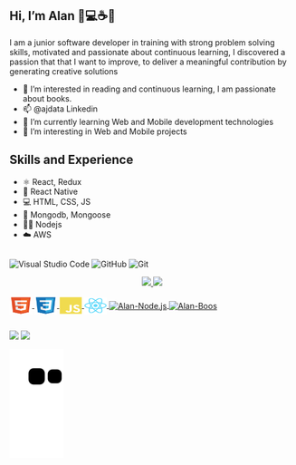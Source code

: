  ## Hi, I’m Alan 👋💻☕🍷

I am a junior software developer in training with strong problem solving skills, motivated and passionate about continuous learning, I discovered a passion that that I want to improve, to deliver a meaningful contribution by generating creative solutions
- 👀 I’m interested in reading and continuous learning, I am passionate about books.
- 📫  @ajdata  Linkedin
- 🌱 I’m currently learning Web and Mobile development technologies 
- 👀 I’m interesting in Web and Mobile projects

## Skills and Experience
* ⚛ React, Redux
* 📱 React Native
* 💻 HTML, CSS, JS
* 🦎 Mongodb, Mongoose
* 👨‍💻 Nodejs
* ☁️ AWS


 ##
 ![Visual Studio Code](https://img.shields.io/badge/Visual%20Studio%20Code-0078d7.svg?style=for-the-badge&logo=visual-studio-code&logoColor=white)
 ![GitHub](https://img.shields.io/badge/github-%23121011.svg?style=for-the-badge&logo=github&logoColor=white)
 ![Git](https://img.shields.io/badge/git-%23F05033.svg?style=for-the-badge&logo=git&logoColor=white)
  	
<div align="center">
  <a href="https://github.com/ajdata">
  <img height="150em" src="https://github-readme-stats.vercel.app/api?username=soyalanjesusdev&show_icons=true&theme=dark&include_all_commits=true&count_private=true"/>
  <img height="100em" src="https://github-readme-stats.vercel.app/api/top-langs/?username=soyalanjesusdev&theme=dark&layout=compact&langs_count=7&"/>
    
</div>
  
<div style="display: inline_block"><br>
  <img align="center" alt="Alan-HTML" height="30" width="40" src="https://raw.githubusercontent.com/devicons/devicon/master/icons/html5/html5-original.svg">
  <img align="center" alt="Alan-CSS" height="30" width="40" src="https://raw.githubusercontent.com/devicons/devicon/master/icons/css3/css3-original.svg">
  <img align="center" alt="Alan-Js" height="30" width="40" src="https://raw.githubusercontent.com/devicons/devicon/master/icons/javascript/javascript-plain.svg">
  <img align="center" alt="Alan-React" height="30" width="40" src="https://raw.githubusercontent.com/devicons/devicon/master/icons/react/react-original.svg">
 <img align="center" alt="Alan-Node.js" height="30" width="70" src="https://img.shields.io/badge/node.js-6DA55F?style=for-the-badge&logo=node.js&logoColor=white">
 <img align="center" alt="Alan-Boos" height="30" width="90" src="https://img.shields.io/badge/bootstrap-%23563D7C.svg?style=for-the-badge&logo=bootstrap&logoColor=white">
   
  
  
 
</div>
 
  ##
 
 
 
<div> 
 
 
  <a href = "mailto:blancodalan@gmail.com"><img src="https://img.shields.io/badge/-Gmail-%23333?style=for-the-badge&logo=gmail&logoColor=white" target="_blank"></a>
  <a href="https://www.linkedin.com/in/soyalanjesusdev/" target="_blank"><img src="https://img.shields.io/badge/-LinkedIn-%230077B5?style=for-the-badge&logo=linkedin&logoColor=black" target="_blank"></a> 
 
  ![Snake animation](https://github.com/rafaballerini/rafaballerini/blob/output/github-contribution-grid-snake.svg)
  
 
  
</div>
